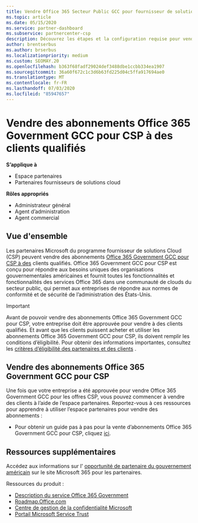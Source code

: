```yaml
---
title: Vendre Office 365 Secteur Public GCC pour fournisseur de solutions Cloud
ms.topic: article
ms.date: 05/15/2020
ms.service: partner-dashboard
ms.subservice: partnercenter-csp
description: Découvrez les étapes et la configuration requise pour vendre des abonnements à Office 365 Government GCC pour CSP à des clients qualifiés États-Unis Government ou à des entrepreneurs.
author: brentserbus
ms.author: brserbus
ms.localizationpriority: medium
ms.custom: SEOMAY.20
ms.openlocfilehash: b363f68fadf29024def3488dbe1ccbb334ea1907
ms.sourcegitcommit: 36a60f672c1c3d6b63fd225d04c5ffa917694ae0
ms.translationtype: MT
ms.contentlocale: fr-FR
ms.lasthandoff: 07/03/2020
ms.locfileid: "85947657"
---
```

# <a name="sell-office-365-government-gcc-for-csp-subscriptions-to-qualified-customers"></a>Vendre des abonnements Office 365 Government GCC pour CSP à des clients qualifiés

**S’applique à**

- Espace partenaires
- Partenaires fournisseurs de solutions cloud

**Rôles appropriés**

- Administrateur général
- Agent d’administration
- Agent commercial

## <a name="overview"></a>Vue d'ensemble

Les partenaires Microsoft du programme fournisseur de solutions Cloud (CSP) peuvent vendre des abonnements [Office 365 Government GCC pour CSP à des](https://www.microsoft.com/microsoft-365/partners/governmentforCSP) clients qualifiés. Office 365 Government GCC pour CSP est conçu pour répondre aux besoins uniques des organisations gouvernementales américaines et fournit toutes les fonctionnalités et fonctionnalités des services Office 365 dans une communauté de clouds du secteur public, qui permet aux entreprises de répondre aux normes de conformité et de sécurité de l’administration des États-Unis. 

>[!IMPORTANT] 
>Avant de pouvoir vendre des abonnements Office 365 Government GCC pour CSP, votre entreprise doit être approuvée pour vendre à des clients qualifiés. Et avant que les clients puissent acheter et utiliser les abonnements Office 365 Government GCC pour CSP, ils doivent remplir les conditions d’éligibilité. Pour obtenir des informations importantes, consultez les [critères d’éligibilité des partenaires et des clients](csp-gcc-validate.md) .


## <a name="sell-office-365-government-gcc-for-csp-subscriptions"></a>Vendre des abonnements Office 365 Government GCC pour CSP

Une fois que votre entreprise a été approuvée pour vendre Office 365 Government GCC pour les offres CSP, vous pouvez commencer à vendre des clients à l’aide de l’espace partenaires. Reportez-vous à ces ressources pour apprendre à utiliser l’espace partenaires pour vendre des abonnements : 

-   Pour obtenir un guide pas à pas pour la vente d’abonnements Office 365 Government GCC pour CSP, cliquez [ici](https://go.microsoft.com/fwlink/?linkid=2007323).  


## <a name="additional-resources"></a>Ressources supplémentaires

Accédez aux informations sur l' [opportunité de partenaire du gouvernement américain](https://www.microsoft.com/microsoft-365/partners/governmentforCSP) sur le site Microsoft 365 pour les partenaires.

Ressources du produit :

- [Description du service Office 365 Government](https://technet.microsoft.com/library/mt774581.aspx)
- [Roadmap.Office.com](https://products.office.com/business/office-365-roadmap)
- [Centre de gestion de la confidentialité Microsoft](https://www.microsoft.com/TrustCenter/)
- [Portail Microsoft Service Trust](https://aka.ms/STP)

